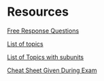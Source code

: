 # Resources

[Free Response Questions](https://apcentral.collegeboard.org/courses/ap-computer-science-a/exam/past-exam-questions)

[List of topics](https://apstudents.collegeboard.org/courses/ap-computer-science-a)

[List of Topics with subunits](https://apcentral.collegeboard.org/pdf/ap-computer-science-a-course-and-exam-description.pdf?course=ap-computer-science-a)

[Cheat Sheet Given During Exam](https://apcentral.collegeboard.org/pdf/ap-computer-science-a-java-quick-reference.pdf?course=ap-computer-science-a)
